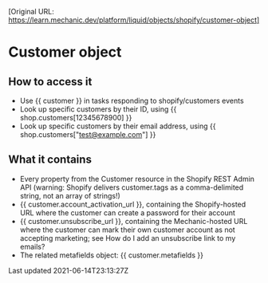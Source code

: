 [Original URL: https://learn.mechanic.dev/platform/liquid/objects/shopify/customer-object]

# Customer object

## How to access it

- Use {{ customer }} in tasks responding to shopify/customers events
- Look up specific customers by their ID, using {{ shop.customers[12345678900] }}
- Look up specific customers by their email address, using {{ shop.customers["test@example.com"] }}

## What it contains

- Every property from the Customer resource in the Shopify REST Admin API (warning: Shopify delivers customer.tags as a comma-delimited string, not an array of strings!)
- {{ customer.account\_activation\_url }}, containing the Shopify-hosted URL where the customer can create a password for their account
- {{ customer.unsubscribe\_url }}, containing the Mechanic-hosted URL where the customer can mark their own customer account as not accepting marketing; see How do I add an unsubscribe link to my emails?
- The related metafields object: {{ customer.metafields }}

Last updated 2021-06-14T23:13:27Z